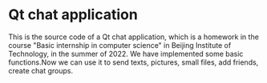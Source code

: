 # Qt chat application
This is the source code of a Qt chat application, which is a homework in the course "Basic internship in computer science" in Beijing Institute of Technology, in the summer of 2022.
We have implemented some basic functions.Now we can use it to send texts, pictures, small files, add friends, create chat groups.
